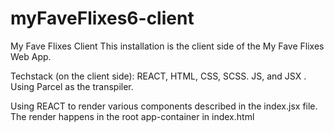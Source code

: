 # myFaveFlixes6-client
 
My Fave Flixes Client This installation is the client side of the My Fave Flixes Web App.

Techstack (on the client side): REACT, HTML, CSS, SCSS. JS, and JSX . Using Parcel as the transpiler.

Using REACT to render various components described in the index.jsx file. The render happens in the root app-container in index.html